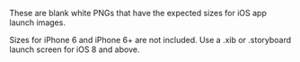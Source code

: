 These are blank white PNGs that have the expected sizes for iOS app launch images.

Sizes for iPhone 6 and iPhone 6+ are not included.  Use a .xib or .storyboard launch screen for iOS 8 and above.

